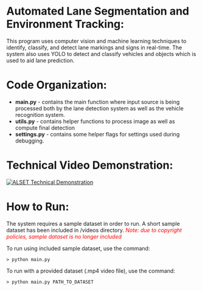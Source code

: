 # Automated Lane Segmentation and Environment Tracking: 

This program uses computer vision and machine learning techniques to identify, classify, and detect lane markings and signs in real-time. The system also uses YOLO to detect and classify vehicles and objects which is used to aid lane prediction.

# Code Organization:

- **main.py** - contains the main function where input source is being processed both by the lane detection system as well as the vehicle recognition system.
- **utils.py** - contains helper functions to process image as well as compute final detection
- **settings.py** - contains some helper flags for settings used during debugging. 

# Technical Video Demonstration:

[![ALSET Technical Demonstration](https://markdown-videos.deta.dev/youtube/jHm2yxJBbbg)](https://www.youtube.com/watch?v=jHm2yxJBbbg "ALSET Technical Demonstration")

# How to Run:

The system requires a sample dataset in order to run. A short sample dataset has been included in /videos directory.
<span style="color: red">*Note: due to copyright policies, sample dataset is no longer included*</span>

To run using included sample dataset, use the command:

    > python main.py

To run with a provided dataset (.mp4 video file), use the command:

    > python main.py PATH_TO_DATASET